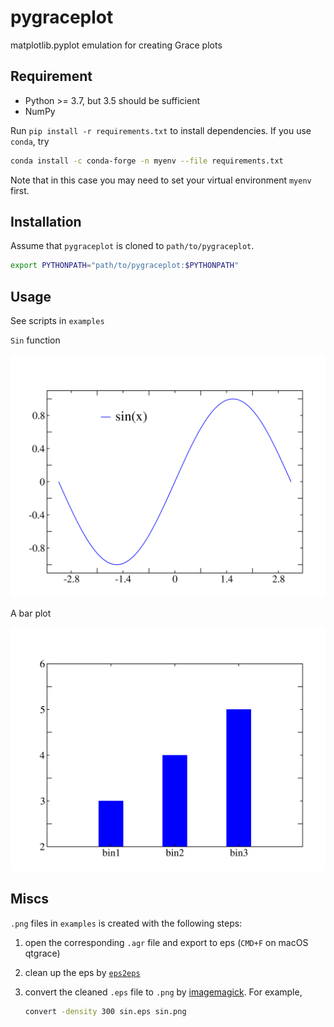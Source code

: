 # pygraceplot

matplotlib.pyplot emulation for creating Grace plots

## Requirement

- Python >= 3.7, but 3.5 should be sufficient
- NumPy

Run `pip install -r requirements.txt` to install dependencies.
If you use `conda`, try

```bash
conda install -c conda-forge -n myenv --file requirements.txt
```

Note that in this case you may need to set your virtual environment `myenv` first.

## Installation

Assume that `pygraceplot` is cloned to `path/to/pygraceplot`.

```bash
export PYTHONPATH="path/to/pygraceplot:$PYTHONPATH"
```

## Usage

See scripts in `examples`

`Sin` function

![Sin(x)](examples/sin.png)

A bar plot

![Bar](examples/bar.png)

## Miscs

`.png` files in `examples` is created with the following steps:

1. open the corresponding `.agr` file and export to eps (`CMD+F` on macOS qtgrace)
2. clean up the eps by [`eps2eps`](https://nixdoc.net/man-pages/linux/man1/eps2eps.1.html)
3. convert the cleaned `.eps` file to `.png` by [imagemagick](https://www.imagemagick.org/). For example,

    ```bash
    convert -density 300 sin.eps sin.png
    ```

